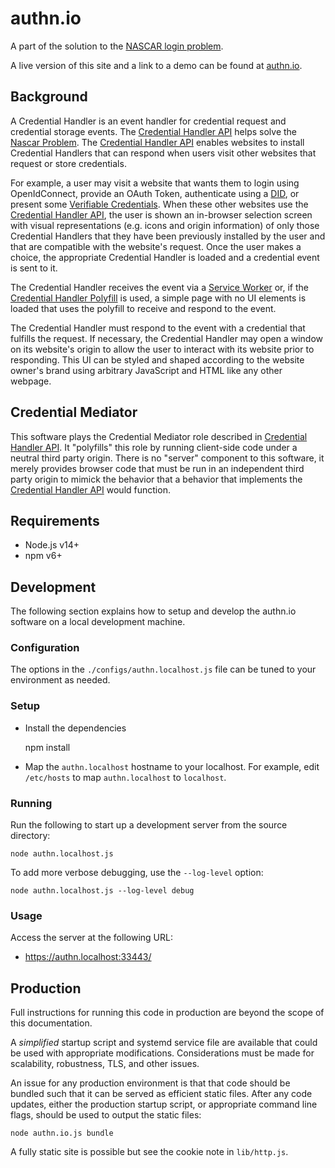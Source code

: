 # authn.io

A part of the solution to the [NASCAR login problem][NASCAR].

A live version of this site and a link to a demo can be found at
[authn.io][].

## Background

A Credential Handler is an event handler for credential request and
credential storage events. The [Credential Handler API][] helps
solve the [Nascar Problem](https://indieweb.org/NASCAR_problem). The
[Credential Handler API][] enables websites to install Credential Handlers that
can respond when users visit other websites that request or store credentials.

For example, a user may visit a website that wants them to login using
OpenIdConnect, provide an OAuth Token, authenticate using a [DID][], or present
some [Verifiable Credentials][]. When these other websites use the [Credential
Handler API][], the user is shown an in-browser selection screen with visual
representations (e.g. icons and origin information) of only those
Credential Handlers that they have been previously installed by the user and
that are compatible with the website's request. Once the user makes a choice,
the appropriate Credential Handler is loaded and a credential event is sent
to it.

The Credential Handler receives the event via a
[Service Worker](https://w3c.github.io/ServiceWorker) or, if the
[Credential Handler Polyfill][] is used, a simple page with no UI elements is
loaded that uses the polyfill to receive and respond to the event.

The Credential Handler must respond to the event with a credential that
fulfills the request. If necessary, the Credential Handler may open a window
on its website's origin to allow the user to interact with its website prior
to responding. This UI can be styled and shaped according to the website
owner's brand using arbitrary JavaScript and HTML like any other webpage.

## Credential Mediator

This software plays the Credential Mediator role described in
[Credential Handler API][]. It "polyfills" this role by running client-side
code under a neutral third party origin. There is no "server" component to
this software, it merely provides browser code that must be run in an
independent third party origin to mimick the behavior that a behavior that
implements the [Credential Handler API][] would function.

## Requirements

* Node.js v14+
* npm v6+

## Development

The following section explains how to setup and develop the authn.io
software on a local development machine.

### Configuration

The options in the `./configs/authn.localhost.js` file can be tuned to your
environment as needed.

### Setup

* Install the dependencies

    npm install

* Map the `authn.localhost` hostname to your localhost.  For example, edit
  `/etc/hosts` to map `authn.localhost` to `localhost`.

### Running

Run the following to start up a development server from the source directory:

    node authn.localhost.js

To add more verbose debugging, use the `--log-level` option:

    node authn.localhost.js --log-level debug

### Usage

Access the server at the following URL:

* https://authn.localhost:33443/

## Production

Full instructions for running this code in production are beyond the scope of
this documentation.

A *simplified* startup script and systemd service file are available that could
be used with appropriate modifications. Considerations must be made for
scalability, robustness, TLS, and other issues.

An issue for any production environment is that that code should be bundled
such that it can be served as efficient static files. After any code updates,
either the production startup script, or appropriate command line flags, should
be used to output the static files:

    node authn.io.js bundle

A fully static site is possible but see the cookie note in `lib/http.js`.

[authn.io]: https://authn.io
[NASCAR]: https://indiewebcamp.com/NASCAR_problem "The NASCAR Problem"
[DID]: https://w3c-ccg.github.io/did-spec
[Verifiable Credentials]: https://w3c.github.io/vc-data-model
[Decentralized Identifiers (DIDs)]: https://w3c-ccg.github.io/did-spec
[Credential Handler API]: https://w3c-ccg.github.io/credential-handler-api
[Credential Handler API Repo]: https://github.com/w3c-ccg/credential-handler-api
[Credential Handler API Demo]: https://github.com/digitalbazaar/credential-handler-demo
[Credential Handler Polyfill]: https://github.com/digitalbazaar/credential-handler-polyfill
